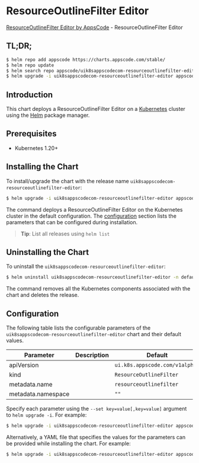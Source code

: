 # ResourceOutlineFilter Editor

[ResourceOutlineFilter Editor by AppsCode](https://appscode.com) - ResourceOutlineFilter Editor

## TL;DR;

```bash
$ helm repo add appscode https://charts.appscode.com/stable/
$ helm repo update
$ helm search repo appscode/uik8sappscodecom-resourceoutlinefilter-editor --version=v0.22.0
$ helm upgrade -i uik8sappscodecom-resourceoutlinefilter-editor appscode/uik8sappscodecom-resourceoutlinefilter-editor -n default --create-namespace --version=v0.22.0
```

## Introduction

This chart deploys a ResourceOutlineFilter Editor on a [Kubernetes](http://kubernetes.io) cluster using the [Helm](https://helm.sh) package manager.

## Prerequisites

- Kubernetes 1.20+

## Installing the Chart

To install/upgrade the chart with the release name `uik8sappscodecom-resourceoutlinefilter-editor`:

```bash
$ helm upgrade -i uik8sappscodecom-resourceoutlinefilter-editor appscode/uik8sappscodecom-resourceoutlinefilter-editor -n default --create-namespace --version=v0.22.0
```

The command deploys a ResourceOutlineFilter Editor on the Kubernetes cluster in the default configuration. The [configuration](#configuration) section lists the parameters that can be configured during installation.

> **Tip**: List all releases using `helm list`

## Uninstalling the Chart

To uninstall the `uik8sappscodecom-resourceoutlinefilter-editor`:

```bash
$ helm uninstall uik8sappscodecom-resourceoutlinefilter-editor -n default
```

The command removes all the Kubernetes components associated with the chart and deletes the release.

## Configuration

The following table lists the configurable parameters of the `uik8sappscodecom-resourceoutlinefilter-editor` chart and their default values.

|     Parameter      | Description |                  Default                  |
|--------------------|-------------|-------------------------------------------|
| apiVersion         |             | <code>ui.k8s.appscode.com/v1alpha1</code> |
| kind               |             | <code>ResourceOutlineFilter</code>        |
| metadata.name      |             | <code>resourceoutlinefilter</code>        |
| metadata.namespace |             | <code>""</code>                           |


Specify each parameter using the `--set key=value[,key=value]` argument to `helm upgrade -i`. For example:

```bash
$ helm upgrade -i uik8sappscodecom-resourceoutlinefilter-editor appscode/uik8sappscodecom-resourceoutlinefilter-editor -n default --create-namespace --version=v0.22.0 --set apiVersion=ui.k8s.appscode.com/v1alpha1
```

Alternatively, a YAML file that specifies the values for the parameters can be provided while
installing the chart. For example:

```bash
$ helm upgrade -i uik8sappscodecom-resourceoutlinefilter-editor appscode/uik8sappscodecom-resourceoutlinefilter-editor -n default --create-namespace --version=v0.22.0 --values values.yaml
```
